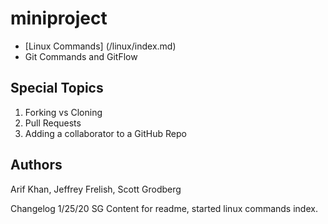 # miniproject

* [Linux Commands] (/linux/index.md)
* Git Commands and GitFlow

## Special Topics
1. Forking vs Cloning
2. Pull Requests
3. Adding a collaborator to a GitHub Repo


## Authors
Arif Khan, Jeffrey Frelish, Scott Grodberg

Changelog
1/25/20	SG	Content for readme, started linux commands index.
